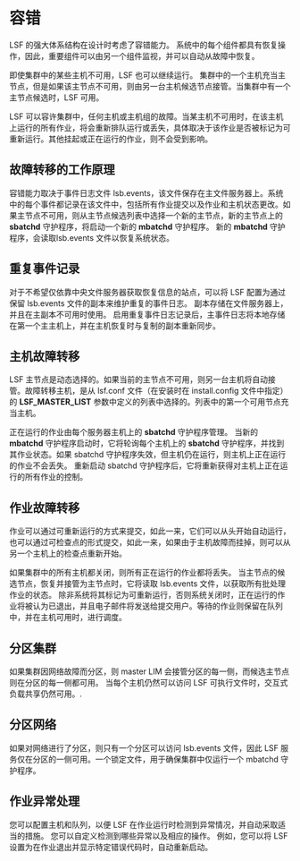 # 容错

LSF 的强大体系结构在设计时考虑了容错能力。 系统中的每个组件都具有恢复操作，因此，重要组件可以由另一个组件监视，并可以自动从故障中恢复。

即使集群中的某些主机不可用，LSF 也可以继续运行。 集群中的一个主机充当主节点，但是如果该主节点不可用，则由另一台主机候选节点接管。当集群中有一个主节点候选时，LSF 可用。

LSF 可以容许集群中，任何主机或主机组的故障。当某主机不可用时，在该主机上运行的所有作业，将会重新排队运行或丢失，具体取决于该作业是否被标记为可重新运行。其他挂起或正在运行的作业，则不会受到影响。

## 故障转移的工作原理

容错能力取决于事件日志文件 lsb.events，该文件保存在主文件服务器上。系统中的每个事件都记录在该文件中，包括所有作业提交以及作业和主机状态更改。如果主节点不可用，则从主节点候选列表中选择一个新的主节点，新的主节点上的 **sbatchd** 守护程序，将启动一个新的 **mbatchd** 守护程序。 新的 **mbatchd** 守护程序，会读取lsb.events 文件以恢复系统状态。

## 重复事件记录

对于不希望仅依靠中央文件服务器获取恢复信息的站点，可以将 LSF 配置为通过保留 lsb.events 文件的副本来维护重复的事件日志。 副本存储在文件服务器上，并且在主副本不可用时使用。 启用重复事件日志记录后，主事件日志将本地存储在第一个主主机上，并在主机恢复时与复制的副本重新同步。

## 主机故障转移

LSF 主节点是动态选择的。如果当前的主节点不可用，则另一台主机将自动接管。故障转移主机，是从  lsf.conf 文件（在安装时在 install.config 文件中指定）的 **LSF_MASTER_LIST** 参数中定义的列表中选择的。列表中的第一个可用节点充当主机。

正在运行的作业由每个服务器主机上的 **sbatchd** 守护程序管理。 当新的 **mbatchd** 守护程序启动时，它将轮询每个主机上的 **sbatchd** 守护程序，并找到其作业状态。如果 sbatchd 守护程序失效，但主机仍在运行，则主机上正在运行的作业不会丢失。 重新启动 sbatchd 守护程序后，它将重新获得对主机上正在运行的所有作业的控制。

## 作业故障转移

作业可以通过可重新运行的方式来提交，如此一来，它们可以从头开始自动运行，也可以通过可检查点的形式提交，如此一来，如果由于主机故障而挂掉，则可以从另一个主机上的检查点重新开始。

如果集群中的所有主机都关闭，则所有正在运行的作业都将丢失。 当主节点的候选节点，恢复并接管为主节点时，它将读取 lsb.events 文件，以获取所有批处理作业的状态。  除非系统将其标记为可重新运行，否则系统关闭时，正在运行的作业将被认为已退出，并且电子邮件将发送给提交用户。等待的作业则保留在队列中，并在主机可用时，进行调度。

## 分区集群

如果集群因网络故障而分区，则 master LIM 会接管分区的每一侧，而候选主节点则在分区的每一侧都可用。 当每个主机仍然可以访问 LSF 可执行文件时，交互式负载共享仍然可用。.

## 分区网络

如果对网络进行了分区，则只有一个分区可以访问 lsb.events 文件，因此 LSF 服务仅在分区的一侧可用。一个锁定文件，用于确保集群中仅运行一个 mbatchd 守护程序。

## 作业异常处理

您可以配置主机和队列，以便 LSF 在作业运行时检测到异常情况，并自动采取适当的措施。 您可以自定义检测到哪些异常以及相应的操作。 例如，您可以将 LSF 设置为在作业退出并显示特定错误代码时，自动重新启动。